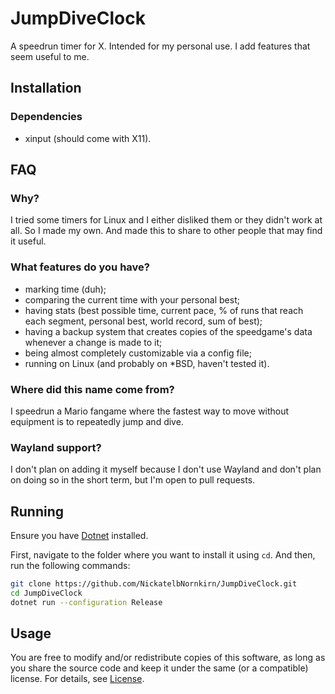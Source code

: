 # JumpDiveClock

A speedrun timer for X. Intended for my personal use. I add features that seem useful to me.

## Installation

### Dependencies

* xinput (should come with X11).

## FAQ

### Why?

I tried some timers for Linux and I either disliked them or they didn't work at all. So I made my
own. And made this to share to other people that may find it useful.

### What features do you have?

* marking time (duh);
* comparing the current time with your personal best;
* having stats (best possible time, current pace, % of runs that reach each segment, personal best,
    world record, sum of best);
* having a backup system that creates copies of the speedgame's data whenever a change is made to
    it;
* being almost completely customizable via a config file;
* running on Linux (and probably on *BSD, haven't tested it).

### Where did this name come from?

I speedrun a Mario fangame where the fastest way to move without equipment is to repeatedly jump and
dive.

### Wayland support?

I don't plan on adding it myself because I don't use Wayland and don't plan on doing so in the short
term, but I'm open to pull requests.

## Running

Ensure you have
[Dotnet](https://learn.microsoft.com/en-us/dotnet/core/install/linux?WT.mc_id=dotnet-35129-website)
installed.

First, navigate to the folder where you want to install it using `cd`. And then, run the following
commands:

```sh
git clone https://github.com/NickatelbNornkirn/JumpDiveClock.git
cd JumpDiveClock
dotnet run --configuration Release
```

## Usage

You are free to modify and/or redistribute copies of this software, as long as you share the source
code and keep it under the same (or a compatible) license. For details, see [License](LICENSE).
